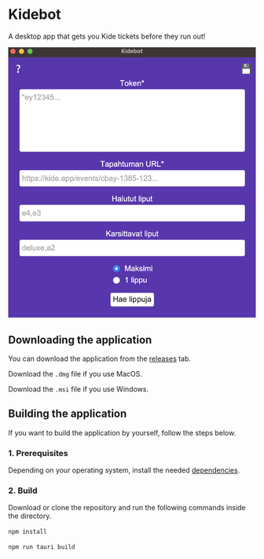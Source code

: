 # Kidebot

A desktop app that gets you Kide tickets before they run out!

![Pictures of the UI](public/interface.png 'Kidebot')

## Downloading the application

You can download the application from the
[releases](https://github.com/ninosalonen/kidebot/releases/) tab.

Download the `.dmg` file if you use MacOS.

Download the `.msi` file if you use Windows.

## Building the application

If you want to build the application by yourself, follow the steps below.

### 1. Prerequisites

Depending on your operating system, install the needed
[dependencies](https://tauri.app/v1/guides/getting-started/prerequisites).

### 2. Build

Download or clone the repository and run the following commands inside the directory.

`npm install`

`npm run tauri build`
